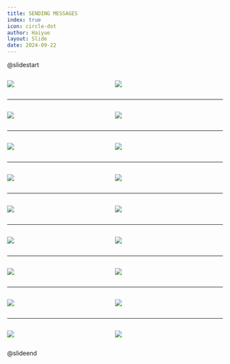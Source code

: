 ```yaml
---
title: SENDING MESSAGES
index: true
icon: circle-dot
author: Haiyue
layout: Slide
date: 2024-09-22
---
```

 
@slidestart

<div style="display:flex">
<div style="flex:1">

![](https://raw.githubusercontent.com/yclord/reading/refs/heads/master/english/Level-L/SENDING%20MESSAGES/001.webp)
</div>
<div style="flex:1">

![](https://raw.githubusercontent.com/yclord/reading/refs/heads/master/english/Level-L/SENDING%20MESSAGES/002.webp)
</div>
</div>

---

<div style="display:flex">
<div style="flex:1">

![](https://raw.githubusercontent.com/yclord/reading/refs/heads/master/english/Level-L/SENDING%20MESSAGES/003.webp)
</div>
<div style="flex:1">

![](https://raw.githubusercontent.com/yclord/reading/refs/heads/master/english/Level-L/SENDING%20MESSAGES/004.webp)
</div>
</div>

---

<div style="display:flex">
<div style="flex:1">

![](https://raw.githubusercontent.com/yclord/reading/refs/heads/master/english/Level-L/SENDING%20MESSAGES/005.webp)
</div>
<div style="flex:1">

![](https://raw.githubusercontent.com/yclord/reading/refs/heads/master/english/Level-L/SENDING%20MESSAGES/006.webp)
</div>
</div>

---

<div style="display:flex">
<div style="flex:1">

![](https://raw.githubusercontent.com/yclord/reading/refs/heads/master/english/Level-L/SENDING%20MESSAGES/007.webp)
</div>
<div style="flex:1">

![](https://raw.githubusercontent.com/yclord/reading/refs/heads/master/english/Level-L/SENDING%20MESSAGES/008.webp)
</div>
</div>

---

<div style="display:flex">
<div style="flex:1">

![](https://raw.githubusercontent.com/yclord/reading/refs/heads/master/english/Level-L/SENDING%20MESSAGES/009.webp)
</div>
<div style="flex:1">

![](https://raw.githubusercontent.com/yclord/reading/refs/heads/master/english/Level-L/SENDING%20MESSAGES/010.webp)
</div>
</div>

---

<div style="display:flex">
<div style="flex:1">

![](https://raw.githubusercontent.com/yclord/reading/refs/heads/master/english/Level-L/SENDING%20MESSAGES/011.webp)
</div>
<div style="flex:1">

![](https://raw.githubusercontent.com/yclord/reading/refs/heads/master/english/Level-L/SENDING%20MESSAGES/012.webp)
</div>
</div>

---

<div style="display:flex">
<div style="flex:1">

![](https://raw.githubusercontent.com/yclord/reading/refs/heads/master/english/Level-L/SENDING%20MESSAGES/013.webp)
</div>
<div style="flex:1">

![](https://raw.githubusercontent.com/yclord/reading/refs/heads/master/english/Level-L/SENDING%20MESSAGES/014.webp)
</div>
</div>

---

<div style="display:flex">
<div style="flex:1">

![](https://raw.githubusercontent.com/yclord/reading/refs/heads/master/english/Level-L/SENDING%20MESSAGES/015.webp)
</div>
<div style="flex:1">

![](https://raw.githubusercontent.com/yclord/reading/refs/heads/master/english/Level-L/SENDING%20MESSAGES/016.webp)
</div>
</div>

---

<div style="display:flex">
<div style="flex:1">

![](https://raw.githubusercontent.com/yclord/reading/refs/heads/master/english/Level-L/SENDING%20MESSAGES/017.webp)
</div>
<div style="flex:1">

![](https://raw.githubusercontent.com/yclord/reading/refs/heads/master/english/Level-L/SENDING%20MESSAGES/018.webp)
</div>
</div>

@slideend